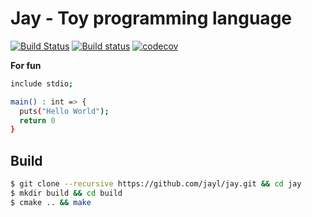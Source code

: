 # Jay - Toy programming language
[![Build Status](https://img.shields.io/travis/jayl/jay/master.svg)](https://travis-ci.org/jayl/jay)
[![Build status](https://ci.appveyor.com/api/projects/status/fb59sbx09mgpqyjv/branch/master?svg=true)](https://ci.appveyor.com/project/uael/jay/branch/master)
[![codecov](https://codecov.io/gh/jayl/jay/branch/master/graph/badge.svg)](https://codecov.io/gh/jayl/jay)

**For fun**

```bash
include stdio;

main() : int => {
  puts("Hello World");
  return 0
}
```

## Build
```bash
$ git clone --recursive https://github.com/jayl/jay.git && cd jay
$ mkdir build && cd build
$ cmake .. && make
```
